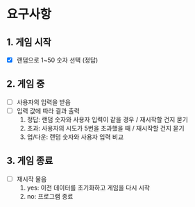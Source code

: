 # 요구사항

## 1. 게임 시작

- [x] 랜덤으로 1~50 숫자 선택 (정답)

## 2. 게임 중

- [ ] 사용자의 입력을 받음
- [ ] 입력 값에 따라 결과 출력
  1. 정답: 랜덤 숫자와 사용자 입력이 같을 경우 / 재시작할 건지 묻기
  2. 초과: 사용자의 시도가 5번을 초과했을 때 / 재시작할 건지 묻기
  3. 업/다운: 랜덤 숫자와 사용자 입력 비교

## 3. 게임 종료

- [ ] 재시작 물음
  1. yes: 이전 데이터를 초기화하고 게임을 다시 시작
  2. no: 프로그램 종료
